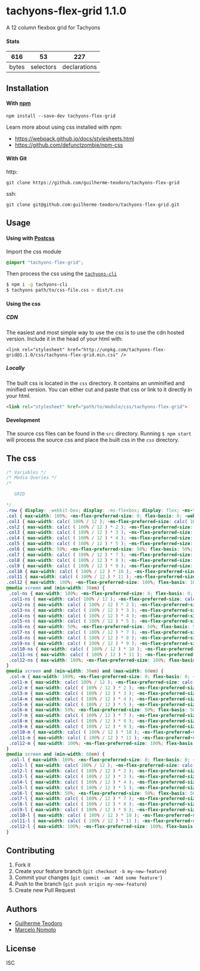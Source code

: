 # tachyons-flex-grid 1.1.0

A 12 column flexbox grid for Tachyons

#### Stats

616 | 53 | 227
---|---|---
bytes | selectors | declarations

## Installation

#### With [npm](https://npmjs.com)

```
npm install --save-dev tachyons-flex-grid
```

Learn more about using css installed with npm:
* https://webpack.github.io/docs/stylesheets.html
* https://github.com/defunctzombie/npm-css

#### With Git

http:
```
git clone https://github.com/guilherme-teodoro/tachyons-flex-grid
```

ssh:
```
git clone git@github.com:guilherme-teodoro/tachyons-flex-grid.git
```

## Usage

#### Using with [Postcss](https://github.com/postcss/postcss)

Import the css module

```css
@import "tachyons-flex-grid";
```

Then process the css using the [`tachyons-cli`](https://github.com/tachyons-css/tachyons-cli)

```sh
$ npm i -g tachyons-cli
$ tachyons path/to/css-file.css > dist/t.css
```

#### Using the css

##### CDN
The easiest and most simple way to use the css is to use the cdn hosted version. Include it in the head of your html with:

```
<link rel="stylesheet" href="http://unpkg.com/tachyons-flex-grid@1.1.0/css/tachyons-flex-grid.min.css" />
```

##### Locally
The built css is located in the `css` directory. It contains an unminified and minified version.
You can either cut and paste that css or link to it directly in your html.

```html
<link rel="stylesheet" href="path/to/module/css/tachyons-flex-grid">
```

#### Development

The source css files can be found in the `src` directory.
Running `$ npm start` will process the source css and place the built css in the `css` directory.

## The css

```css
/* Variables */
/* Media Queries */
/*

   GRID

*/
.row { display: -webkit-box; display: -ms-flexbox; display: flex; -ms-flex-wrap: wrap; flex-wrap: wrap; margin-left: -.5rem; margin-right: -.5rem; }
.col { max-width: 100%; -ms-flex-preferred-size: 0; flex-basis: 0; -webkit-box-flex: 1; -ms-flex-positive: 1; flex-grow: 1; padding: 0 .5rem; }
.col1 { max-width: calc( 100% / 12 ); -ms-flex-preferred-size: calc( 100% / 12 ); flex-basis: calc( 100% / 12 ); padding: 0 .5rem; }
.col2 { max-width: calc( ( 100% / 12 ) * 2 ); -ms-flex-preferred-size: calc( ( 100% / 12 ) * 2 ); flex-basis: calc( ( 100% / 12 ) * 2 ); padding: 0 .5rem; }
.col3 { max-width: calc( ( 100% / 12 ) * 3 ); -ms-flex-preferred-size: calc( ( 100% / 12 ) * 3 ); flex-basis: calc( ( 100% / 12 ) * 3 ); padding: 0 .5rem; }
.col4 { max-width: calc( ( 100% / 12 ) * 4 ); -ms-flex-preferred-size: calc( ( 100% / 12 ) * 4 ); flex-basis: calc( ( 100% / 12 ) * 4 ); padding: 0 .5rem; }
.col5 { max-width: calc( ( 100% / 12 ) * 5 ); -ms-flex-preferred-size: calc( ( 100% / 12 ) * 5 ); flex-basis: calc( ( 100% / 12 ) * 5 ); padding: 0 .5rem; }
.col6 { max-width: 50%; -ms-flex-preferred-size: 50%; flex-basis: 50%; padding: 0 .5rem; }
.col7 { max-width: calc( ( 100% / 12 ) * 7 ); -ms-flex-preferred-size: calc( ( 100% / 12 ) * 7 ); flex-basis: calc( ( 100% / 12 ) * 7 ); padding: 0 .5rem; }
.col8 { max-width: calc( ( 100% / 12 ) * 8 ); -ms-flex-preferred-size: calc( ( 100% / 12 ) * 8 ); flex-basis: calc( ( 100% / 12 ) * 8 ); padding: 0 .5rem; }
.col9 { max-width: calc( ( 100% / 12 ) * 9 ); -ms-flex-preferred-size: calc( ( 100% / 12 ) * 9 ); flex-basis: calc( ( 100% / 12 ) * 9 ); padding: 0 .5rem; }
.col10 { max-width: calc( ( 100% / 12 ) * 10 ); -ms-flex-preferred-size: calc( ( 100% / 12 ) * 10 ); flex-basis: calc( ( 100% / 12 ) * 10 ); padding: 0 .5rem; }
.col11 { max-width: calc( ( 100% / 12 ) * 11 ); -ms-flex-preferred-size: calc( ( 100% / 12 ) * 11 ); flex-basis: calc( ( 100% / 12 ) * 11 ); padding: 0 .5rem; }
.col12 { max-width: 100%; -ms-flex-preferred-size: 100%; flex-basis: 100%; padding: 0 .5rem; }
@media screen and (min-width: 30em) {
 .col-ns { max-width: 100%; -ms-flex-preferred-size: 0; flex-basis: 0; -webkit-box-flex: 1; -ms-flex-positive: 1; flex-grow: 1; padding: 0 .5rem; }
 .col1-ns { max-width: calc( 100% / 12 ); -ms-flex-preferred-size: calc( 100% / 12 ); flex-basis: calc( 100% / 12 ); padding: 0 .5rem; }
 .col2-ns { max-width: calc( ( 100% / 12 ) * 2 ); -ms-flex-preferred-size: calc( ( 100% / 12 ) * 2 ); flex-basis: calc( ( 100% / 12 ) * 2 ); padding: 0 .5rem; }
 .col3-ns { max-width: calc( ( 100% / 12 ) * 3 ); -ms-flex-preferred-size: calc( ( 100% / 12 ) * 3 ); flex-basis: calc( ( 100% / 12 ) * 3 ); padding: 0 .5rem; }
 .col4-ns { max-width: calc( ( 100% / 12 ) * 4 ); -ms-flex-preferred-size: calc( ( 100% / 12 ) * 4 ); flex-basis: calc( ( 100% / 12 ) * 4 ); padding: 0 .5rem; }
 .col5-ns { max-width: calc( ( 100% / 12 ) * 5 ); -ms-flex-preferred-size: calc( ( 100% / 12 ) * 5 ); flex-basis: calc( ( 100% / 12 ) * 5 ); padding: 0 .5rem; }
 .col6-ns { max-width: 50%; -ms-flex-preferred-size: 50%; flex-basis: 50%; padding: 0 .5rem; }
 .col7-ns { max-width: calc( ( 100% / 12 ) * 7 ); -ms-flex-preferred-size: calc( ( 100% / 12 ) * 7 ); flex-basis: calc( ( 100% / 12 ) * 7 ); padding: 0 .5rem; }
 .col8-ns { max-width: calc( ( 100% / 12 ) * 8 ); -ms-flex-preferred-size: calc( ( 100% / 12 ) * 8 ); flex-basis: calc( ( 100% / 12 ) * 8 ); padding: 0 .5rem; }
 .col9-ns { max-width: calc( ( 100% / 12 ) * 9 ); -ms-flex-preferred-size: calc( ( 100% / 12 ) * 9 ); flex-basis: calc( ( 100% / 12 ) * 9 ); padding: 0 .5rem; }
 .col10-ns { max-width: calc( ( 100% / 12 ) * 10 ); -ms-flex-preferred-size: calc( ( 100% / 12 ) * 10 ); flex-basis: calc( ( 100% / 12 ) * 10 ); padding: 0 .5rem; }
 .col11-ns { max-width: calc( ( 100% / 12 ) * 11 ); -ms-flex-preferred-size: calc( ( 100% / 12 ) * 11 ); flex-basis: calc( ( 100% / 12 ) * 11 ); padding: 0 .5rem; }
 .col12-ns { max-width: 100%; -ms-flex-preferred-size: 100%; flex-basis: 100%; padding: 0 .5rem; }
}
@media screen and (min-width: 30em) and (max-width: 60em) {
 .col-m { max-width: 100%; -ms-flex-preferred-size: 0; flex-basis: 0; -webkit-box-flex: 1; -ms-flex-positive: 1; flex-grow: 1; padding: 0 .5rem; }
 .col1-m { max-width: calc( 100% / 12 ); -ms-flex-preferred-size: calc( 100% / 12 ); flex-basis: calc( 100% / 12 ); padding: 0 .5rem; }
 .col2-m { max-width: calc( ( 100% / 12 ) * 2 ); -ms-flex-preferred-size: calc( ( 100% / 12 ) * 2 ); flex-basis: calc( ( 100% / 12 ) * 2 ); padding: 0 .5rem; }
 .col3-m { max-width: calc( ( 100% / 12 ) * 3 ); -ms-flex-preferred-size: calc( ( 100% / 12 ) * 3 ); flex-basis: calc( ( 100% / 12 ) * 3 ); padding: 0 .5rem; }
 .col4-m { max-width: calc( ( 100% / 12 ) * 4 ); -ms-flex-preferred-size: calc( ( 100% / 12 ) * 4 ); flex-basis: calc( ( 100% / 12 ) * 4 ); padding: 0 .5rem; }
 .col5-m { max-width: calc( ( 100% / 12 ) * 5 ); -ms-flex-preferred-size: calc( ( 100% / 12 ) * 5 ); flex-basis: calc( ( 100% / 12 ) * 5 ); padding: 0 .5rem; }
 .col6-m { max-width: 50%; -ms-flex-preferred-size: 50%; flex-basis: 50%; padding: 0 .5rem; }
 .col7-m { max-width: calc( ( 100% / 12 ) * 7 ); -ms-flex-preferred-size: calc( ( 100% / 12 ) * 7 ); flex-basis: calc( ( 100% / 12 ) * 7 ); padding: 0 .5rem; }
 .col8-m { max-width: calc( ( 100% / 12 ) * 8 ); -ms-flex-preferred-size: calc( ( 100% / 12 ) * 8 ); flex-basis: calc( ( 100% / 12 ) * 8 ); padding: 0 .5rem; }
 .col9-m { max-width: calc( ( 100% / 12 ) * 9 ); -ms-flex-preferred-size: calc( ( 100% / 12 ) * 9 ); flex-basis: calc( ( 100% / 12 ) * 9 ); padding: 0 .5rem; }
 .col10-m { max-width: calc( ( 100% / 12 ) * 10 ); -ms-flex-preferred-size: calc( ( 100% / 12 ) * 10 ); flex-basis: calc( ( 100% / 12 ) * 10 ); padding: 0 .5rem; }
 .col11-m { max-width: calc( ( 100% / 12 ) * 11 ); -ms-flex-preferred-size: calc( ( 100% / 12 ) * 11 ); flex-basis: calc( ( 100% / 12 ) * 11 ); padding: 0 .5rem; }
 .col12-m { max-width: 100%; -ms-flex-preferred-size: 100%; flex-basis: 100%; padding: 0 .5rem; }
}
@media screen and (min-width: 60em) {
 .col-l { max-width: 100%; -ms-flex-preferred-size: 0; flex-basis: 0; -webkit-box-flex: 1; -ms-flex-positive: 1; flex-grow: 1; padding: 0 .5rem; }
 .col1-l { max-width: calc( 100% / 12 ); -ms-flex-preferred-size: calc( 100% / 12 ); flex-basis: calc( 100% / 12 ); padding: 0 .5rem; }
 .col2-l { max-width: calc( ( 100% / 12 ) * 2 ); -ms-flex-preferred-size: calc( ( 100% / 12 ) * 2 ); flex-basis: calc( ( 100% / 12 ) * 2 ); padding: 0 .5rem; }
 .col3-l { max-width: calc( ( 100% / 12 ) * 3 ); -ms-flex-preferred-size: calc( ( 100% / 12 ) * 3 ); flex-basis: calc( ( 100% / 12 ) * 3 ); padding: 0 .5rem; }
 .col4-l { max-width: calc( ( 100% / 12 ) * 4 ); -ms-flex-preferred-size: calc( ( 100% / 12 ) * 4 ); flex-basis: calc( ( 100% / 12 ) * 4 ); padding: 0 .5rem; }
 .col5-l { max-width: calc( ( 100% / 12 ) * 5 ); -ms-flex-preferred-size: calc( ( 100% / 12 ) * 5 ); flex-basis: calc( ( 100% / 12 ) * 5 ); padding: 0 .5rem; }
 .col6-l { max-width: 50%; -ms-flex-preferred-size: 50%; flex-basis: 50%; padding: 0 .5rem; }
 .col7-l { max-width: calc( ( 100% / 12 ) * 7 ); -ms-flex-preferred-size: calc( ( 100% / 12 ) * 7 ); flex-basis: calc( ( 100% / 12 ) * 7 ); padding: 0 .5rem; }
 .col8-l { max-width: calc( ( 100% / 12 ) * 8 ); -ms-flex-preferred-size: calc( ( 100% / 12 ) * 8 ); flex-basis: calc( ( 100% / 12 ) * 8 ); padding: 0 .5rem; }
 .col9-l { max-width: calc( ( 100% / 12 ) * 9 ); -ms-flex-preferred-size: calc( ( 100% / 12 ) * 9 ); flex-basis: calc( ( 100% / 12 ) * 9 ); padding: 0 .5rem; }
 .col10-l { max-width: calc( ( 100% / 12 ) * 10 ); -ms-flex-preferred-size: calc( ( 100% / 12 ) * 10 ); flex-basis: calc( ( 100% / 12 ) * 10 ); padding: 0 .5rem; }
 .col11-l { max-width: calc( ( 100% / 12 ) * 11 ); -ms-flex-preferred-size: calc( ( 100% / 12 ) * 11 ); flex-basis: calc( ( 100% / 12 ) * 11 ); padding: 0 .5rem; }
 .col12-l { max-width: 100%; -ms-flex-preferred-size: 100%; flex-basis: 100%; padding: 0 .5rem; }
}
```

## Contributing

1. Fork it
2. Create your feature branch (`git checkout -b my-new-feature`)
3. Commit your changes (`git commit -am 'Add some feature'`)
4. Push to the branch (`git push origin my-new-feature`)
5. Create new Pull Request

## Authors

- [Guilherme Teodoro](http://guilhermeteodoro.com)
- [Marcelo Nomoto](https://github.com/mynomoto)

## License

ISC


